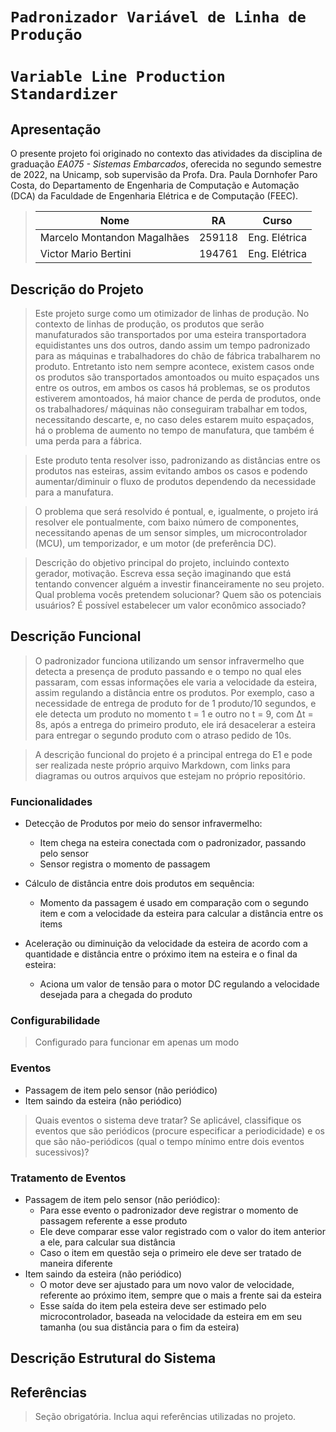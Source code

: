 # `Padronizador Variável de Linha de Produção`
# `Variable Line Production Standardizer`

## Apresentação

O presente projeto foi originado no contexto das atividades da disciplina de graduação *EA075 - Sistemas Embarcados*, 
oferecida no segundo semestre de 2022, na Unicamp, sob supervisão da Profa. Dra. Paula Dornhofer Paro Costa, do Departamento de Engenharia de Computação e Automação (DCA) da Faculdade de Engenharia Elétrica e de Computação (FEEC).

> |Nome  | RA | Curso|
> |--|--|--|
> | Marcelo Montandon Magalhães  | 259118  | Eng. Elétrica|
> | Victor Mario Bertini  | 194761  | Eng. Elétrica|


## Descrição do Projeto
>Este projeto surge como um otimizador de linhas de produção. No contexto de linhas de produção, 
>os produtos que serão manufaturados são transportados por uma esteira transportadora equidistantes uns dos outros,
>dando assim um tempo padronizado para as máquinas e trabalhadores do chão de fábrica trabalharem no produto. 
>Entretanto isto nem sempre acontece, existem casos onde os produtos são transportados amontoados 
>ou muito espaçados uns entre os outros, em ambos os casos há problemas, se os produtos estiverem amontoados, 
>há maior chance de perda de produtos, onde os trabalhadores/ máquinas não conseguiram trabalhar em todos, 
>necessitando descarte, e, no caso deles estarem muito espaçados, há o problema de aumento no tempo de manufatura, 
>que também é uma perda para a fábrica.

>Este produto tenta resolver isso, padronizando as distâncias entre os produtos nas esteiras, 
>assim evitando ambos os casos e podendo aumentar/diminuir o fluxo de produtos dependendo da necessidade para a manufatura.

>O problema que será resolvido é pontual, e, igualmente, o projeto irá resolver ele pontualmente, com baixo número de componentes, 
>necessitando apenas de um sensor simples, um microcontrolador (MCU), um temporizador, e um motor (de preferência DC).

> Descrição do objetivo principal do projeto, incluindo contexto gerador, motivação.
> Escreva essa seção imaginando que está tentando convencer alguém a investir financeiramente no seu projeto.
> Qual problema vocês pretendem solucionar?
> Quem são os potenciais usuários?
> É possível estabelecer um valor econômico associado?


## Descrição Funcional
>O padronizador funciona utilizando um sensor infravermelho que detecta a presença de produto passando 
>e o tempo no qual eles passaram, com essas informações ele varia a velocidade da esteira, 
>assim regulando a distância entre os produtos. 
>Por exemplo, caso a necessidade de entrega de produto for de 1 produto/10 segundos, 
>e ele detecta um produto no momento t = 1 e outro no t = 9, com Δt = 8s, após a entrega do primeiro produto, 
>ele irá desacelerar a  esteira para entregar o segundo produto com o atraso pedido de 10s.

> A descrição funcional do projeto é a principal entrega do E1 e pode ser realizada neste próprio arquivo Markdown,
> com links para diagramas ou outros arquivos que estejam no próprio repositório.

### Funcionalidades
* Detecção de Produtos por meio do sensor infravermelho:
  * Item chega na esteira conectada com o padronizador, passando pelo sensor
  * Sensor registra o momento de passagem 
* Cálculo de distância entre dois produtos em sequência:
  * Momento da passagem é usado em comparação com o segundo item e com a velocidade da esteira para calcular a distância entre os items
  
* Aceleração ou diminuição da velocidade da esteira de acordo com a quantidade e distância entre o próximo item na esteira e o final da esteira:
  * Aciona um valor de tensão para o motor DC regulando a velocidade desejada para a chegada do produto

### Configurabilidade
> Configurado para funcionar em apenas um modo

### Eventos
* Passagem de item pelo sensor (não periódico)
* Item saindo da esteira (não periódico)

> Quais eventos o sistema deve tratar?
> Se aplicável, classifique os eventos que são periódicos (procure especificar a periodicidade) e os que são não-periódicos
> (qual o tempo mínimo entre dois eventos sucessivos)?

### Tratamento de Eventos
* Passagem de item pelo sensor (não periódico):
  * Para esse evento o padronizador deve registrar o momento de passagem referente a esse produto
  * Ele deve comparar esse valor registrado com o valor do item anterior a ele, para calcular sua distância
  * Caso o item em questão seja o primeiro ele deve ser tratado de maneira diferente
* Item saindo da esteira (não periódico)
  * O motor deve ser ajustado para um novo valor de velocidade, referente ao próximo item, sempre que o mais a frente sai da esteira
  * Esse saída do item pela esteira deve ser estimado pelo microcontrolador, baseada na velocidade da esteira em em seu tamanha (ou sua distância para o fim da esteira)

## Descrição Estrutural do Sistema


## Referências
> Seção obrigatória. Inclua aqui referências utilizadas no projeto.
